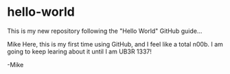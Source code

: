 # hello-world
This is my new repository following the "Hello World" GitHub guide...

Mike Here, this is my first time using GitHub, and I feel like a total n00b.
I am going to keep learing about it until I am UB3R 1337!

-Mike
